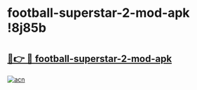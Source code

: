 # football-superstar-2-mod-apk !8j85b

# <h2><a href="https://rspom5.esa.edu.pl?title=football-superstar-2-mod-apk&ref=8j85b">🔗👉 🔴 football-superstar-2-mod-apk</a></h2>

[![acn](https://github.com/user-attachments/assets/0f9c940e-d8b0-45ae-aac7-cd30a18b3e1c)](https://rspom5.esa.edu.pl?title=football-superstar-2-mod-apk&ref=8j85b)

